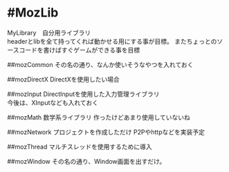 #MozLib
======

MyLibrary　自分用ライブラリ  
headerとlibを全て持ってくれば動かせる用にする事が目標。
またちょっとのソースコードを書けばすぐゲームができる事を目標

##mozCommon
その名の通り、なんか使いそうなやつを入れておく

##mozDirectX
DirectXを使用したい場合

##mozInput
DirectInputを使用した入力管理ライブラリ  
今後は、XInputなども入れておく

##mozMath
数学系ライブラリ
作ったけどあまり使用していないね

##mozNetwork
プロジェクトを作成しただけ
P2Pやhttpなどを実装予定

##mozThread
マルチスレッドを使用するために導入

##mozWindow
その名の通り、Window画面を出すだけ。

